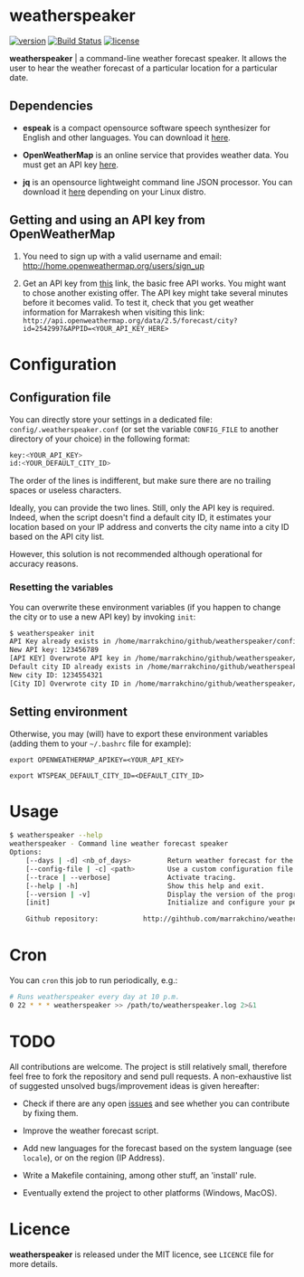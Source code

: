 # weatherspeaker
[![version](https://img.shields.io/badge/version-v1.2.0-red.svg)](https://github.com/marrakchino/weatherspeaker/releases)
[![Build Status](https://api.travis-ci.org/Marrakchino/weatherspeaker.svg?branch=master)](https://travis-ci.org/Marrakchino/weatherspeaker)
[![license](http://img.shields.io/badge/license-mit-blue.svg)](https://opensource.org/licenses/MIT)

**weatherspeaker** | a command-line weather forecast speaker. It allows the user to hear the weather forecast of a particular location for a particular date.


## Dependencies

* **espeak** is a compact opensource software speech synthesizer for English and other languages. You can download it [here](http://www.espeak.sourceforce.net).

* **OpenWeatherMap** is an online service that provides weather data. You must get an API key [here](http://openweathermap.org/API).

* **jq** is an opensource lightweight command line JSON processor. You can download it [here](http://stedolan.github.io/jq/download) depending on your Linux distro.

## Getting and using an API key from OpenWeatherMap

1. You need to sign up with a valid username and email: http://home.openweathermap.org/users/sign_up

2. Get an API key from [this](http://openweathermap.org/api) link, the basic free API works. You might want to chose another existing offer.
The API key might take several minutes before it becomes valid. To test it, check that you get weather information for Marrakesh when visiting this link:
`http://api.openweathermap.org/data/2.5/forecast/city?id=2542997&APPID=<YOUR_API_KEY_HERE>`

# Configuration

## Configuration file

You can directly store your settings in a dedicated file: `config/.weatherspeaker.conf` (or set the variable `CONFIG_FILE` to another directory of your choice) in the following format:

```sh
key:<YOUR_API_KEY>
id:<YOUR_DEFAULT_CITY_ID>
```

The order of the lines is indifferent, but make sure there are no trailing spaces or useless characters. 

Ideally, you can provide the two lines. Still, only the API key is required. Indeed, when the script doesn't find a default city ID, it estimates your location based on your IP address and converts the city name into a city ID based on the API city list. 

However, this solution is not recommended although operational for accuracy reasons.

### Resetting the variables

You can overwrite these environment variables (if you happen to change the city or to use a new API key) by invoking `init`:

```sh
$ weatherspeaker init
API Key already exists in /home/marrakchino/github/weatherspeaker/config/.weatherspeaker.conf, overwrite it? [y]es, [n]o y
New API key: 123456789
[API KEY] Overwrote API key in /home/marrakchino/github/weatherspeaker/config/.weatherspeaker.conf
Default city ID already exists in /home/marrakchino/github/weatherspeaker/config/.weatherspeaker.conf, overwrite it? [y]es, [n]o y
New city ID: 1234554321
[City ID] Overwrote city ID in /home/marrakchino/github/weatherspeaker/config/.weatherspeaker.conf
```

## Setting environment

Otherwise, you may (will) have to export these environment variables (adding them to your `~/.bashrc` file for example):

`export OPENWEATHERMAP_APIKEY=<YOUR_API_KEY>`

`export WTSPEAK_DEFAULT_CITY_ID=<DEFAULT_CITY_ID>` 

# Usage 

```sh
$ weatherspeaker --help
weatherspeaker - Command line weather forecast speaker
Options:
    [--days | -d] <nb_of_days>         Return weather forecast for the day (tomorrow + <nb_of_days>), default: 1.
    [--config-file | -c] <path>        Use a custom configuration file located in <path>.
    [--trace | --verbose]              Activate tracing.
    [--help | -h]                      Show this help and exit.
    [--version | -v]                   Display the version of the program and exit.
    [init]                             Initialize and configure your personal parameters (API Key and city ID).

    Github repository: 		     http://gihthub.com/marrakchino/weatherspeaker
```

# Cron

You can `cron` this job to run periodically, e.g.:

```sh
# Runs weatherspeaker every day at 10 p.m.
0 22 * * * weatherspeaker >> /path/to/weatherspeaker.log 2>&1
```

# TODO

All contributions are welcome. The project is still relatively small, therefore feel free to fork the repository and send pull requests.
A non-exhaustive list of suggested unsolved bugs/improvement ideas is given hereafter:

* Check if there are any open [issues](http://github.com/marrakchino/weatherspeaker/issues) and see whether you can contribute by fixing them.

* Improve the weather forecast script.

* Add new languages for the forecast based on the system language (see `locale`), or on the region (IP Address).

* Write a Makefile containing, among other stuff, an 'install' rule.

* Eventually extend the project to other platforms (Windows, MacOS).

# Licence

**weatherspeaker** is released under the MIT licence, see `LICENCE` file for more details.

